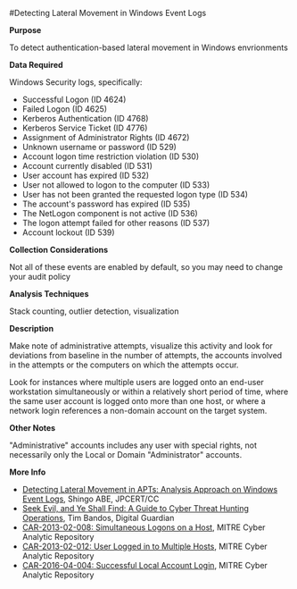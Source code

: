 #Detecting Lateral Movement in Windows Event Logs

**Purpose**

To detect authentication-based lateral movement in Windows envrionments

**Data Required**

Windows Security logs, specifically:

* Successful Logon (ID 4624)
* Failed Logon (ID 4625)
* Kerberos Authentication (ID 4768)
* Kerberos Service Ticket (ID 4776)
* Assignment of Administrator Rights (ID 4672)
* Unknown username or password (ID 529)
* Account logon time restriction violation (ID 530)
* Account currently disabled (ID 531)
* User account has expired (ID 532)
* User not allowed to logon to the computer (ID 533)
* User has not been granted the requested logon type (ID 534)
* The account's password has expired (ID 535)
* The NetLogon component is not active (ID 536)
* The logon attempt failed for other reasons (ID 537)
* Account lockout (ID 539)

**Collection Considerations**

Not all of these events are enabled by default, so you may need to
change your audit policy

**Analysis Techniques**

Stack counting, outlier detection, visualization

**Description**

Make note of administrative attempts, visualize this activity and look for deviations from baseline in the number of attempts, the accounts involved in the attempts or the computers on which the attempts occur.

Look for instances where multiple users are logged onto an end-user workstation simultaneously or within a relatively short period of time, where the same user account is logged onto more than one host, or where a network login references a non-domain account on the target system.

**Other Notes**

"Administrative" accounts includes any user with special rights, not necessarily only the Local or Domain "Administrator" accounts.

**More Info**

* [Detecting Lateral Movement in APTs: Analysis Approach on Windows Event Logs](https://www.first.org/resources/papers/conf2016/FIRST-2016-105.pdf), Shingo ABE, JPCERT/CC
* [Seek Evil, and Ye Shall Find: A Guide to Cyber Threat Hunting Operations](https://digitalguardian.com/blog/seek-evil-and-ye-shall-find-guide-cyber-threat-hunting-operations), Tim Bandos, Digital Guardian
* [CAR-2013-02-008: Simultaneous Logons on a Host](https://car.mitre.org/wiki/CAR-2013-02-008), MITRE Cyber Analytic Repository
* [CAR-2013-02-012: User Logged in to Multiple Hosts](https://car.mitre.org/wiki/CAR-2013-02-012), MITRE Cyber Analytic Repository
* [CAR-2016-04-004: Successful Local Account Login](https://car.mitre.org/wiki/CAR-2016-04-004), MITRE Cyber Analytic Repository



